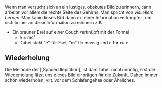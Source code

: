 Wenn man versucht sich an ein lustiges, obskures Bild zu erinnern, dann arbeitet vor allem die rechte Seite des Gehirns. Man spricht von *visuellem Lernen*. Man kann dieses Bild dann mit einer Information verknüpfen, um sich immer an diese Information zu erinnern z.B:

- Ein brauner Esel auf einer Couch verknüpft mit der Formel
	- e = mc²
	- Dabei steht "e" für Esel, "m" für massig und c für cute

## Wiederholung
Die Methode der [[Spaced Repitition]] ist damit aber nicht unnötig, erst die Wiederholung lässt uns dieses Bild einprägen für die Zukunft. Daher: Immer schön wiederholen, vllt. vor dem Schlafengehen oder Ähnliches.
